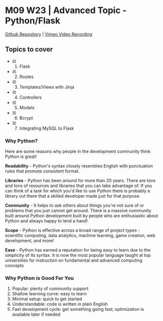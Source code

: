 # M09 W23 | Advanced Topic - Python/Flask
[Github Repository](https://github.com/Alfredo08/Cohort-June-12-2023/tree/main/W24M09%20-%20Advanced%20Topic%20-%20Python:Flask) | [Vimeo Video Recording](https://vimeo.com/888295606/041579c8cb?share=copy)

## Topics to cover 

* [X] 1. Flask
* [X] 2. Routes
* [X] 3. Templates/Views with Jinja
* [X] 4. Controllers
* [X] 5. Models
* [X] 6. Bcrypt
* [X] 7. Integrating MySQL to Flask 


### Why Python?
Here are some reasons why people in the development community think Python is great!

**Readability** - Python's syntax closely resembles English with punctuation rules that promote consistent format.

**Libraries** - Python has been around for more than 20 years. There are tons and tons of resources and libraries that you can take advantage of. If you can think of a task for which you'd like to use Python there is probably a library out there that a skilled developer made just for that purpose.

**Community** - It helps to ask others about things you're not sure of or problems that you just cannot get around. There is a massive community built around Python development built by people who are enthusiastic about Python and always happy to lend a hand!

**Scope** - Python is effective across a broad range of project types - scientific computing, data analytics, machine learning, game creation, web development, and more!

**Ease** - Python has earned a reputation for being easy to learn due to the simplicity of its syntax. It is now the most popular language taught at top universities for instruction on fundamental and advanced computing concepts

### Why Python is Good For You
1. Popular: plenty of community support
2. Shallow learning curve: easy to learn
3. Minimal setup: quick to get started
4. Understandable: code is written in plain English
5. Fast development cycle: get something going fast; optimization is available later if needed